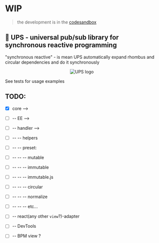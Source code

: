 # WIP

> the development is in the [codesandbox](https://codesandbox.io/s/vqw2p9xmml)

## 🔋 UPS - universal pub/sub library  for synchronous reactive programming

"synchronous reactive" - is mean UPS automatically expand rhombus and circular dependencies and do it synchronously

<div align="center"><img src="https://emojipedia-us.s3.dualstack.us-west-1.amazonaws.com/thumbs/160/mozilla/36/battery_1f50b.png" alt="UPS logo" align="center"></div>

See tests for usage examples

## TODO: 

- [x] core -->

- [ ] -- EE -->

- [ ] -- handler -->

- [ ] -- -- helpers

- [ ] -- -- preset:

- [ ] -- -- -- mutable

- [ ] -- -- -- immutable

- [ ] -- -- -- immutable.js

- [ ] -- -- -- circular

- [ ] -- -- -- normalize

- [ ] -- -- -- etc...

- [ ] -- react(any other `view`?)-adapter

- [ ] -- DevTools

- [ ] -- BPM view ?
